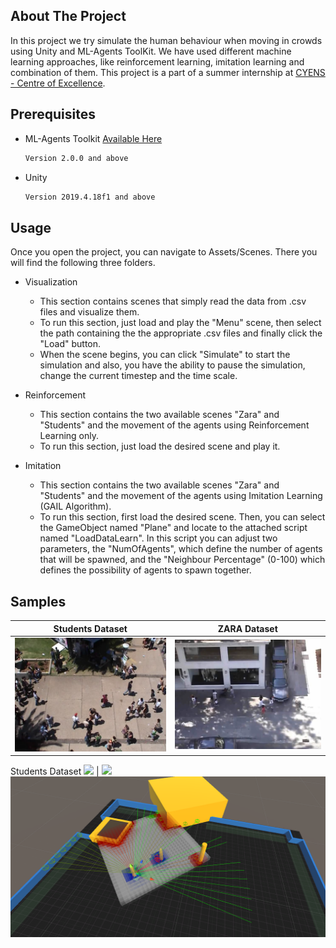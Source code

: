 <!-- ABOUT THE PROJECT -->
## About The Project

In this project we try simulate the human behaviour when moving in crowds using Unity and ML-Agents ToolKit. We have used different machine learning approaches, like reinforcement learning, imitation learning and combination of them.
This project is a part of a summer internship at [CYENS - Centre of Excellence](https://www.cyens.org.cy/en-gb/).

## Prerequisites

* ML-Agents Toolkit [Available Here](https://github.com/Unity-Technologies/ml-agents)
  ```sh
  Version 2.0.0 and above
  ```
* Unity
  ```sh
  Version 2019.4.18f1 and above
  ```
  
<!-- USAGE EXAMPLES -->
## Usage

Once you open the project, you can navigate to Assets/Scenes. There you will find the following three folders.


* Visualization
  *  This section contains scenes that simply read the data from .csv files and visualize them.
  *  To run this section, just load and play the "Menu" scene, then select the path containing the the appropriate .csv files and finally click the "Load" button.
  *  When the scene begins, you can click "Simulate" to start the simulation and also, you have the ability to pause the simulation, change the current timestep and the time scale. 
  
* Reinforcement
  *  This section contains the two available scenes "Zara" and "Students" and the movement of the agents using Reinforcement Learning only.
  *  To run this section, just load the desired scene and play it.

* Imitation
  *  This section contains the two available scenes "Zara" and "Students" and the movement of the agents using Imitation Learning (GAIL Algorithm).
  *  To run this section, first load the desired scene. Then, you can select the GameObject named "Plane" and locate to the attached script named "LoadDataLearn". In this script you can adjust two parameters, the "NumOfAgents", which define the number of agents that will be spawned, and the "Neighbour Percentage" (0-100) which defines the possibility of agents to spawn together. 

## Samples
Students Dataset             |  ZARA Dataset
:-------------------------:|:-------------------------:
<img src="SampleImages/Sample1.PNG">  |  <img src="SampleImages/Sample2.PNG">
Students Dataset
<img src="SampleImages/StudentsGif.gif">  |  <img src="SampleImages/ZaraGif.gif">
<img src="SampleImages/Sample3.PNG">

